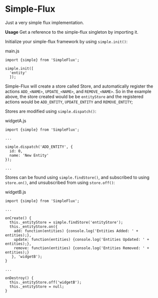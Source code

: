 # Simple-Flux
Just a very simple flux implementation. 

**Usage**
Get a reference to the simple-flux singleton by importing it.

Initialize your simple-flux framework by using `simple.init()`:

main.js
```
import {simple} from 'SimpleFlux';

simple.init([
  'entity'
  ]);

```

Simple-Flux will create a store called <name>Store, and automatically register the actions `ADD_<NAME>`, `UPDATE_<NAME>`, and `REMOVE_<NAME>`.
So in the example above, the store created would be be `entityStore` and the registered actions would be `ADD_ENTITY`, `UPDATE_ENTITY` and `REMOVE_ENTITY`;

Stores are modified using `simple.dispatch()`:

widgetA.js
```
import {simple} from 'SimpleFlux';

...

simple.dispatch('ADD_ENTITY', {
  id: 0,
  name: 'New Entity'
});

...
```

Stores can be found using `simple.findStore()`, and subscribed to using `store.on()`, and unsubscribed from using `store.off()`:

widgetB.js

```
import {simple} from 'SimpleFlux';

...

onCreate() {
  this._entityStore = simple.findStore('entityStore');
  this._entityStore.on({
    add: function(entities) {console.log('Entities Added: ' + entities);},
    update: function(entities) {console.log('Entities Updated: ' + entities);},
    remove: function(entities) {console.log('Entities Removed: ' + entities);}
   }, 'widgetB');
}

...

onDestroy() {
  this._entityStore.off('widgetB');
  this._entityStore = null;
}

```
